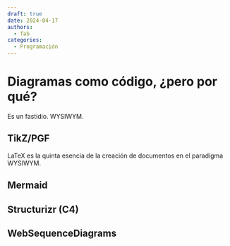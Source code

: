 ```yaml
--- 
draft: true
date: 2024-04-17
authors:
  - fab
categories:
  - Programación
---
```


# Diagramas como código, ¿pero por qué?

Es un fastidio. WYSIWYM.

## TikZ/PGF

LaTeX es la quinta esencia de la creación de documentos en el paradigma WYSIWYM.

## Mermaid

## Structurizr (C4)

## WebSequenceDiagrams

